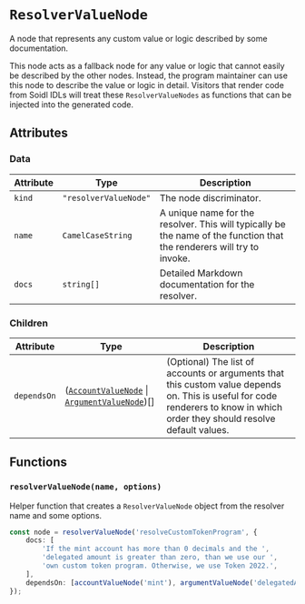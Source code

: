 # `ResolverValueNode`

A node that represents any custom value or logic described by some documentation.

This node acts as a fallback node for any value or logic that cannot easily be described by the other nodes. Instead, the program maintainer can use this node to describe the value or logic in detail. Visitors that render code from Soidl IDLs will treat these `ResolverValueNodes` as functions that can be injected into the generated code.

## Attributes

### Data

| Attribute | Type                  | Description                                                                                                            |
| --------- | --------------------- | ---------------------------------------------------------------------------------------------------------------------- |
| `kind`    | `"resolverValueNode"` | The node discriminator.                                                                                                |
| `name`    | `CamelCaseString`     | A unique name for the resolver. This will typically be the name of the function that the renderers will try to invoke. |
| `docs`    | `string[]`            | Detailed Markdown documentation for the resolver.                                                                      |

### Children

| Attribute   | Type                                                                                             | Description                                                                                                                                                                  |
| ----------- | ------------------------------------------------------------------------------------------------ | ---------------------------------------------------------------------------------------------------------------------------------------------------------------------------- |
| `dependsOn` | ([`AccountValueNode`](./AccountValueNode.md) \| [`ArgumentValueNode`](./ArgumentValueNode.md))[] | (Optional) The list of accounts or arguments that this custom value depends on. This is useful for code renderers to know in which order they should resolve default values. |

## Functions

### `resolverValueNode(name, options)`

Helper function that creates a `ResolverValueNode` object from the resolver name and some options.

```ts
const node = resolverValueNode('resolveCustomTokenProgram', {
    docs: [
        'If the mint account has more than 0 decimals and the ',
        'delegated amount is greater than zero, than we use our ',
        'own custom token program. Otherwise, we use Token 2022.',
    ],
    dependsOn: [accountValueNode('mint'), argumentValueNode('delegatedAmount')],
});
```
